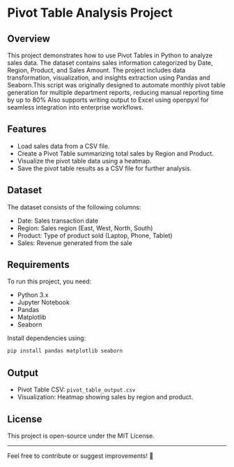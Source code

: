 # Pivot Table Analysis Project

## Overview
This project demonstrates how to use Pivot Tables in Python to analyze sales data. The dataset contains sales information categorized by Date, Region, Product, and Sales Amount. The project includes data transformation, visualization, and insights extraction using Pandas and Seaborn.This script was originally designed to automate monthly pivot table generation for multiple department reports, reducing manual reporting time by up to 80% Also supports writing output to Excel using openpyxl for seamless integration into enterprise workflows.

## Features
- Load sales data from a CSV file.
- Create a Pivot Table summarizing total sales by Region and Product.
- Visualize the pivot table data using a heatmap.
- Save the pivot table results as a CSV file for further analysis.

## Dataset
The dataset consists of the following columns:
- Date: Sales transaction date
- Region: Sales region (East, West, North, South)
- Product: Type of product sold (Laptop, Phone, Tablet)
- Sales: Revenue generated from the sale

## Requirements
To run this project, you need:
- Python 3.x
- Jupyter Notebook
- Pandas
- Matplotlib
- Seaborn

Install dependencies using:
```sh
pip install pandas matplotlib seaborn
```

## Output
- Pivot Table CSV: `pivot_table_output.csv`
- Visualization: Heatmap showing sales by region and product.

## License
This project is open-source under the MIT License.

---
Feel free to contribute or suggest improvements! 🚀

